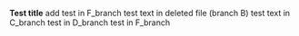 **Test title**
add test in F_branch
test text in deleted file (branch B)
test text in C_branch
test in D_branch
test in F_branch